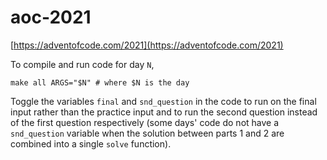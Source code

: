 # aoc-2021

[https://adventofcode.com/2021](https://adventofcode.com/2021)

To compile and run code for day `N`,

```shell
make all ARGS="$N" # where $N is the day
```

Toggle the variables `final` and `snd_question` in the code to run on the final
input rather than the practice input and to run the second question instead of
the first question respectively (some days' code do not have a `snd_question`
variable when the solution between parts 1 and 2 are combined into a single
`solve` function).
